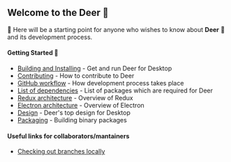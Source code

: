 ## Welcome to the Deer 🦌

🌟 Here will be a starting point for anyone who wishes to know about **Deer** 🦌 and its development process.


#### Getting Started 🎉
+ [Building and Installing](./Building-and-Installing.md) - Get and run Deer for Desktop
+ [Contributing](./CONTRIBUTING.md) - How to contribute to Deer
+ [GitHub workflow](./GitHub-workflow.md) - How development process takes place
+ [List of dependencies](./List-of-dependencies.md) - List of packages which are required for Deer
+ [Redux architecture](./Redux-architecture.md) - Overview of Redux
+ [Electron architecture](./Electron-architecture.md) - Overview of Electron
+ [Design](./Design.md) - Deer's top design for Desktop
+ [Packaging](./Packaging.md) - Building binary packages

#### Useful links for collaborators/mantainers 
+ [Checking out branches locally](https://help.github.com/articles/checking-out-pull-requests-locally/)

